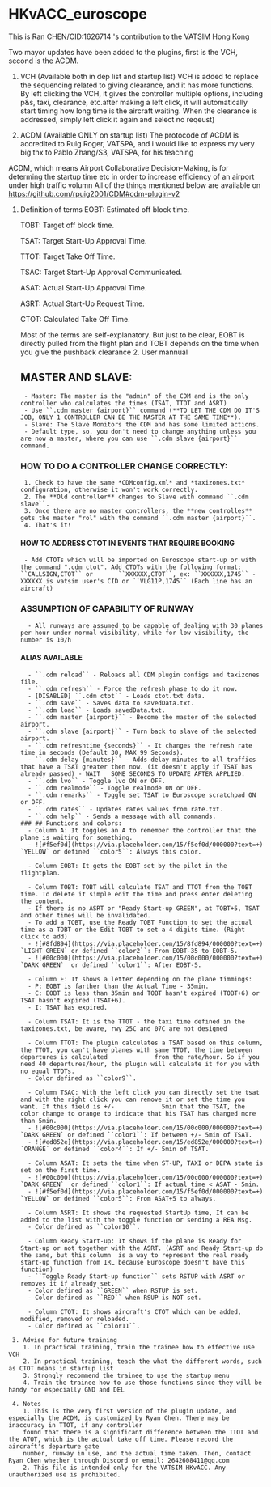 # HKvACC_euroscope
This is Ran CHEN/CID:1626714 's contribution to the VATSIM Hong Kong

Two mayor updates have been added to the plugins, first is the VCH, second is the ACDM.
1. VCH (Available both in dep list and startup list)
VCH is added to replace the sequencing related to giving clearance, and it has more functions. By left clicking the VCH, it gives the controller multiple options,
including p&s, taxi, clearance, etc.after making a left click, it will automatically start timing how long time is the aircraft waiting. When the clearance is addressed,
simply left click it again and select no reqeust)

2. ACDM (Available ONLY on startup list)
The protocode of ACDM is accredited to Ruig Roger, VATSPA, and i would like to express my very big thx to Pablo Zhang/S3, VATSPA, for his teaching

ACDM, which means Airport Collaborative Decision-Making, is for determing the startup time etc in order to increase efficiency of an airport under high traffic volumn
All of the things mentioned below are available on https://github.com/rpuig2001/CDM#cdm-plugin-v2
   1. Definition of terms
      EOBT: Estimated off block time.

      TOBT: Target off block time.

      TSAT: Target Start-Up Approval Time.

      TTOT: Target Take Off Time.

      TSAC: Target Start-Up Approval Communicated.

      ASAT: Actual Start-Up Approval Time.

      ASRT: Actual Start-Up Request Time.

      CTOT: Calculated Take Off Time.
      
      Most of the terms are self-explanatory. But just to be clear, EOBT is directly pulled from the flight plan and TOBT depends on the time when you give the pushback
      clearance
    2. User mannual
        ## MASTER AND SLAVE:
           - Master: The master is the "admin" of the CDM and is the only controller who calculates the times (TSAT, TTOT and ASRT)
           - Use ``.cdm master {airport}`` command (**TO LET THE CDM DO IT'S JOB, ONLY 1 CONTROLLER CAN BE THE MASTER AT THE SAME TIME**).
           - Slave: The Slave Monitors the CDM and has some limited actions.
           - Default type, so, you don't need to change anything unless you are now a master, where you can use ``.cdm slave {airport}`` command.
           
         ### HOW TO DO A CONTROLLER CHANGE CORRECTLY:
           1. Check to have the same *CDMconfig.xml* and *taxizones.txt* configuration, otherwise it won't work correctly.
           2. The **Old controller** changes to Slave with command ``.cdm slave``.
           3. Once there are no master controllers, the **new controlles** gets the master "rol" with the command ``.cdm master {airport}``.
           4. That's it!
           
         #### HOW TO ADDRESS CTOT IN EVENTS THAT REQUIRE BOOKING
           - Add CTOTs which will be imported on Euroscope start-up or with the command ".cdm ctot". Add CTOTs with the following format: ``CALLSIGN,CTOT`` or       ``XXXXXX,CTOT``, ex: ``XXXXXX,1745`` - XXXXXX is vatsim user's CID or ``VLG11P,1745`` (Each line has an aircraft)
           
         ### ASSUMPTION OF CAPABILITY OF RUNWAY
            - All runways are assumed to be capable of dealing with 30 planes per hour under normal visibility, while for low visibility, the number is 10/h
            
         #### ALIAS AVAILABLE
            - ``.cdm reload`` - Reloads all CDM plugin configs and taxizones file.
            - ``.cdm refresh`` - Force the refresh phase to do it now.
            - [DISABLED] ``.cdm ctot`` - Loads ctot.txt data.
            - ``.cdm save`` - Saves data to savedData.txt.
            - ``.cdm load`` - Loads savedData.txt.
            - ``.cdm master {airport}`` - Become the master of the selected airport.
            - ``.cdm slave {airport}`` - Turn back to slave of the selected airport.
            - ``.cdm refreshtime {seconds}`` - It changes the refresh rate time in seconds (Default 30, MAX 99 Seconds).
            - ``.cdm delay {minutes}`` - Adds delay minutes to all traffics that have a TSAT greater then now. (it doesn't apply if TSAT has already passed) - WAIT   SOME SECONDS TO UPDATE AFTER APPLIED.
            - ``.cdm lvo`` - Toggle lvo ON or OFF.
            - ``.cdm realmode`` - Toggle realmode ON or OFF.
            - ``.cdm remarks`` - Toggle set TSAT to Euroscope scratchpad ON or OFF.
            - ``.cdm rates`` - Updates rates values from rate.txt.
            - ``.cdm help`` - Sends a message with all commands.
          ### ## Functions and colors:
            - Column A: It toggles an A to remember the controller that the plane is waiting for something.
            - ![#f5ef0d](https://via.placeholder.com/15/f5ef0d/000000?text=+) `YELLOW` or defined ``color5``: Always this color.

            - Column EOBT: It gets the EOBT set by the pilot in the flightplan.

            - Column TOBT: TOBT will calculate TSAT and TTOT from the TOBT time. To delete it simple edit the time and press enter deleting the content.
            - If there is no ASRT or "Ready Start-up GREEN", at TOBT+5, TSAT and other times will be invalidated.
            - To add a TOBT, use the Ready TOBT Function to set the actual time as a TOBT or the Edit TOBT to set a 4 digits time. (Right click to add)
            - ![#8fd894](https://via.placeholder.com/15/8fd894/000000?text=+) `LIGHT GREEN` or defined ``color2``: From EOBT-35 to EOBT-5.
            - ![#00c000](https://via.placeholder.com/15/00c000/000000?text=+) `DARK GREEN`  or defined ``color1``: After EOBT-5.

            - Column E: It shows a letter depending on the plane timmings:
            - P: EOBT is farther than the Actual Time - 35min.
            - C: EOBT is less than 35min and TOBT hasn't expired (TOBT+6) or TSAT hasn't expired (TSAT+6).
            - I: TSAT has expired.

            - Column TSAT: It is the TTOT - the taxi time defined in the taxizones.txt, be aware, rwy 25C and 07C are not designed

            - Column TTOT: The plugin calculates a TSAT based on this column, the TTOT, you can't have planes with same TTOT, the time between departures is calculated             from the rate/hour. So if you need 40 departures/hour, the plugin will calculate it for you with no equal TTOTs.
            - Color defined as ``color9``.

            - Column TSAC: With the left click you can directly set the tsat and with the right click you can remove it or set the time you want. If this field is +/-             5min that the TSAT, the color change to orange to indicate that his TSAT has changed more than 5min.
            - ![#00c000](https://via.placeholder.com/15/00c000/000000?text=+) `DARK GREEN` or defined ``color1``: If between +/- 5min of TSAT.
            - ![#ed852e](https://via.placeholder.com/15/ed852e/000000?text=+) `ORANGE` or defined ``color4``: If +/- 5min of TSAT.

            - Column ASAT: It sets the time when ST-UP, TAXI or DEPA state is set on the first time.
            - ![#00c000](https://via.placeholder.com/15/00c000/000000?text=+) `DARK GREEN`  or defined ``color1``: If actual time < ASAT - 5min.
            - ![#f5ef0d](https://via.placeholder.com/15/f5ef0d/000000?text=+) `YELLOW` or defined ``color5``: From ASAT+5 to always.

            - Column ASRT: It shows the requested StartUp time, It can be added to the list with the toggle function or sending a REA Msg.
            - Color defined as ``color10``.
  
            - Column Ready Start-up: It shows if the plane is Ready for Start-up or not together with the ASRT. (ASRT and Ready Start-up do the same, but this column  is a way to represent the real ready start-up function from IRL because Euroscope doesn't have this function)
            - ``Toggle Ready Start-up function`` sets RSTUP with ASRT or removes it if already set.
            - Color defined as ``GREEN`` when RSTUP is set.
            - Color defined as ``RED`` when RSUP is NOT set.

            - Column CTOT: It shows aircraft's CTOT which can be added, modified, removed or reloaded.
            - Color defined as ``color11``.
     3. Advise for future training
        1. In practical training, train the trainee how to effective use VCH
        2. In practical training, teach the what the different words, such as CTOT means in startup list
        3. Strongly recommend the trainee to use the startup menu
        4. Train the trainee how to use those functions since they will be handy for especially GND and DEL
     
     4. Notes
        1. This is the very first version of the plugin update, and especially the ACDM, is customized by Ryan Chen. There may be inaccuracy in TTOT, if any controller
        found that there is a significant difference between the TTOT and the ATOT, which is the actual take off time. Please record the aircraft's departure gate
        number, runway in use, and the actual time taken. Then, contact Ryan Chen whether through Discord or email: 2642608411@qq.com
        2. This file is intended only for the VATSIM HKvACC. Any unauthorized use is prohibited.
          
           
